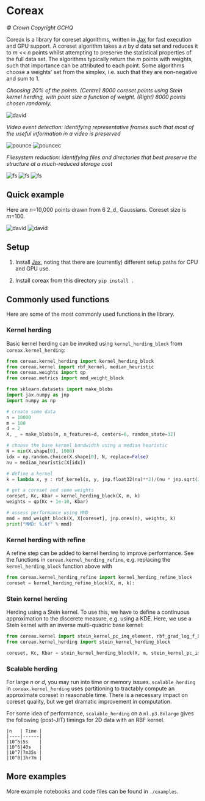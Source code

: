 # Coreax
_© Crown Copyright GCHQ_

Coreax is a library for coreset algorithms, written in [Jax](https://jax.readthedocs.io/en/latest/notebooks/quickstart.html) for fast execution and GPU support. A coreset algorithm takes a _n_ by _d_ data set and reduces it to _m_ << _n_ points whilst attempting to preserve the statistical properties of the full data set. The algorithms typically return the _m_ points with weights, such that importance can be attributed to each point. Some algorithms choose a weights' set from the simplex, i.e. such that they are non-negative and sum to 1.

*Choosing 20% of the points. (Centre) 8000 coreset points using Stein kernel herding, with point size a function of weight. (Right) 8000 points chosen randomly.*

![david](examples/data/david_coreset.png)

*Video event detection: identifying representative frames such that most of the useful information in a video is preserved*

![pounce](examples/pounce/pounce.gif)
![pouncec](examples/pounce/pounce_coreset.gif)


*Filesystem reduction: identifying files and directories that best preserve the structure at a much-reduced storage cost*

![fs](examples/fs/fs0.png)
![fs](examples/fs/fs.gif)
![fs](examples/fs/coreset_output.png)


## Quick example
Here are _n_=10,000 points drawn from 6 2_d_ Gaussians. Coreset size is _m_=100.

![david](examples/data/coreset_seq/coreset_seq.gif) ![david](examples/data/random_seq/random_seq.gif)

## Setup 
1. Install [Jax](https://jax.readthedocs.io/en/latest/notebooks/quickstart.html), noting that there are (currently) different setup paths for CPU and GPU use.

2. Install coreax from this directory `pip install .`

## Commonly used functions
Here are some of the most commonly used functions in the library.

### Kernel herding
Basic kernel herding can be invoked using `kernel_herding_block` from `coreax.kernel_herding`:

```python
from coreax.kernel_herding import kernel_herding_block
from coreax.kernel import rbf_kernel, median_heuristic
from coreax.weights import qp
from coreax.metrics import mmd_weight_block

from sklearn.datasets import make_blobs
import jax.numpy as jnp
import numpy as np

# create some data
n = 10000
m = 100
d = 2
X, _ = make_blobs(n, n_features=d, centers=6, random_state=32)

# choose the base kernel bandwidth using a median heuristic
N = min(X.shape[0], 1000)
idx = np.random.choice(X.shape[0], N, replace=False)
nu = median_heuristic(X[idx])

# define a kernel
k = lambda x, y : rbf_kernel(x, y, jnp.float32(nu)**2)/(nu * jnp.sqrt(2. * jnp.pi))

# get a coreset and some weights
coreset, Kc, Kbar = kernel_herding_block(X, m, k)
weights = qp(Kc + 1e-10, Kbar)

# assess performance using MMD
mmd = mmd_weight_block(X, X[coreset], jnp.ones(n), weights, k)
print("MMD: %.6f" % mmd)
```

### Kernel herding with refine
A refine step can be added to kernel herding to improve performance. See the functions in `coreax.kernel_herding_refine`, e.g. replacing the `kernel_herding_block` function above with
```python
from coreax.kernel_herding_refine import kernel_herding_refine_block
coreset = kernel_herding_refine_block(X, m, k):
```

### Stein kernel herding
Herding using a Stein kernel. To use this, we have to define a continuous approximation to the discerete measure, e.g. using a KDE. Here, we use a Stein kernel with an inverse multi-quadric base kernel:
```python
from coreax.kernel import stein_kernel_pc_imq_element, rbf_grad_log_f_X
from coreax.kernel_herding import stein_kernel_herding_block

coreset, Kc, Kbar = stein_kernel_herding_block(X, m, stein_kernel_pc_imq_element, rbf_grad_log_f_X, nu=nu)
```

### Scalable herding
For large _n_ or _d_, you may run into time or memory issues. `scalable_herding` in `coreax.kernel_herding` uses partitioning to tractably compute an approximate coreset in reasonable time. There is a necessary impact on coreset quality, but we get dramatic improvement in computation.

For some idea of performance, `scalable_herding` on a `ml.p3.8xlarge` gives the following (post-JIT) timings for 2D data with an RBF kernel.
```
|n   | Time |
|----|------|
|10^5|5s    |
|10^6|40s   |
|10^7|7m35s |
|10^8|1hr7m |
```

## More examples
More example notebooks and code files can be found in `./examples`.

